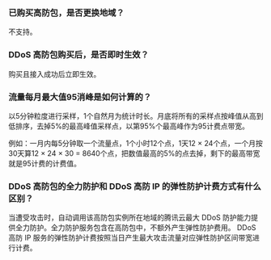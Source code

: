 ### 已购买高防包，是否更换地域？
不支持。

### DDoS 高防包购买后，是否即时生效？
购买且接入成功后立即生效。

### 流量每月最大值95消峰是如何计算的？
以5分钟粒度进行采样，1个自然月为统计时长。月底将所有的采样点按峰值从高到低排序，去掉5%的最高峰值采样点，以第95%个最高峰作为95计费点带宽。

例如：一月内每5分钟取一个流量点，1个小时12个点，1天12 × 24个点，一个月按30天算12 × 24 × 30 = 8640个点，把数值最高的5%的点去掉，剩下的最高带宽就是95计费的计费值。


### DDoS 高防包的全力防护和 DDoS 高防 IP 的弹性防护计费方式有什么区别？
当遭受攻击时，自动调用该高防包实例所在地域的腾讯云最大 DDoS 防护能力提供全力防护。全力防护服务包含在高防包中，不额外产生弹性防护费用。
DDoS 高防 IP 服务的弹性防护计费按照当日产生最大攻击流量对应弹性防护区间带宽进行计费。

